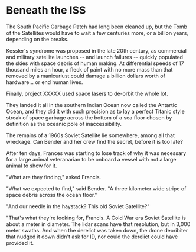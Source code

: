 # Beneath the ISS

The South Pacific Garbage Patch had long been cleaned up, but the Tomb of the Satellites would have to wait a few centuries more, or a billion years, depending on the breaks.

Kessler's syndrome was proposed in the late 20th century, as commercial and military satellite launches -- and launch failures -- quickly populated the skies with space debris of human making. At differential speeds of 17 thousand miles an hour, a fleck of paint with no more mass than that removed by a manicuriust could damage a billion dollars worth of hardware... or end human lives.

Finally, project XXXXX used space lasers to de-orbit the whole lot.

They landed it all in the southern Indian Ocean now called the Antartic Ocean, and they did it with such precision as to lay a perfect Titanic style streak of space garbage across the bottom of a sea floor chosen by definition as the oceanic pole of inaccessibility.

The remains of a 1960s Soviet Satellite lie somewhere, among all that wreckage. Can Bender and her crew find the secret, before it is too late?

After ten days, Frances was starting to lose track of why it was necessary for a large animal veteranarian to be onboard a vessel with not a large animal to show for it.

"What are they finding," asked Francis.

"What we expected to find," said Bender. "A three kilometer wide stripe of space debris across the ocean floor."

"And our needle in the haystack? This old Soviet Satellite?"

"That's what they're looking for, Francis. A Cold War era Soviet Satellite is about a meter in diameter. The lidar scans have that resolution, but in 3,000 meter swaths. And when the derelict was taken down, the drone deoribiter that nudged it down didn't ask for ID, nor could the derelict could have provided it. 
